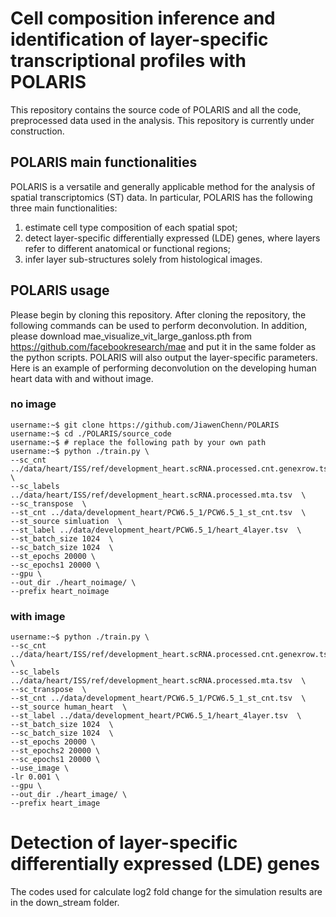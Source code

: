 # Cell composition inference and identification of layer-specific transcriptional profiles with POLARIS
This repository contains the source code of POLARIS and all the code, preprocessed data used in the analysis. This repository is currently under construction.

## POLARIS main functionalities
POLARIS is a versatile and generally applicable method for the analysis of spatial transcriptomics (ST) data. In particular, POLARIS has the following three main functionalities:
1. estimate cell type composition of each spatial spot;
2. detect layer-specific differentially expressed (LDE) genes, where layers refer to different anatomical or functional regions;
3. infer layer sub-structures solely from histological images.

## POLARIS usage
Please begin by cloning this repository. After cloning the repository, the following commands can be used to perform deconvolution. In addition, please download mae_visualize_vit_large_ganloss.pth from https://github.com/facebookresearch/mae and put it in the same folder as the python scripts.
POLARIS will also output the layer-specific parameters. Here is an example of performing deconvolution on the developing human heart data with and without image.

### no image
```console
username:~$ git clone https://github.com/JiawenChenn/POLARIS
username:~$ cd ./POLARIS/source_code
username:~$ # replace the following path by your own path
username:~$ python ./train.py \
--sc_cnt ../data/heart/ISS/ref/development_heart.scRNA.processed.cnt.genexrow.tsv  \
--sc_labels ../data/heart/ISS/ref/development_heart.scRNA.processed.mta.tsv  \
--sc_transpose  \
--st_cnt ../data/development_heart/PCW6.5_1/PCW6.5_1_st_cnt.tsv  \
--st_source simluation  \
--st_label ../data/development_heart/PCW6.5_1/heart_4layer.tsv  \
--st_batch_size 1024  \
--sc_batch_size 1024  \
--st_epochs 20000 \
--sc_epochs1 20000 \
--gpu \
--out_dir ./heart_noimage/ \
--prefix heart_noimage
```
### with image
```console
username:~$ python ./train.py \
--sc_cnt ../data/heart/ISS/ref/development_heart.scRNA.processed.cnt.genexrow.tsv  \
--sc_labels ../data/heart/ISS/ref/development_heart.scRNA.processed.mta.tsv  \
--sc_transpose  \
--st_cnt ../data/development_heart/PCW6.5_1/PCW6.5_1_st_cnt.tsv  \
--st_source human_heart  \
--st_label ../data/development_heart/PCW6.5_1/heart_4layer.tsv  \
--st_batch_size 1024  \
--sc_batch_size 1024  \
--st_epochs 20000 \
--st_epochs2 20000 \
--sc_epochs1 20000 \
--use_image \
-lr 0.001 \
--gpu \
--out_dir ./heart_image/ \
--prefix heart_image
```

# Detection of layer-specific differentially expressed (LDE) genes 
The codes used for calculate log2 fold change for the simulation results are in the down_stream folder.
